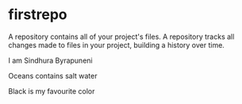 # firstrepo
A repository contains all of your project's files. A repository tracks all changes made to files in your project, building a history over time.

I am Sindhura Byrapuneni

Oceans contains salt water

Black is my favourite color
